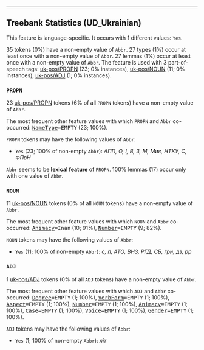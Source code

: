 

--------------------------------------------------------------------------------

## Treebank Statistics (UD_Ukrainian)

This feature is language-specific.
It occurs with 1 different values: `Yes`.

35 tokens (0%) have a non-empty value of `Abbr`.
27 types (1%) occur at least once with a non-empty value of `Abbr`.
27 lemmas (1%) occur at least once with a non-empty value of `Abbr`.
The feature is used with 3 part-of-speech tags: [uk-pos/PROPN]() (23; 0% instances), [uk-pos/NOUN]() (11; 0% instances), [uk-pos/ADJ]() (1; 0% instances).

### `PROPN`

23 [uk-pos/PROPN]() tokens (6% of all `PROPN` tokens) have a non-empty value of `Abbr`.

The most frequent other feature values with which `PROPN` and `Abbr` co-occurred: <tt><a href="NameType.html">NameType</a>=EMPTY</tt> (23; 100%).

`PROPN` tokens may have the following values of `Abbr`:

* `Yes` (23; 100% of non-empty `Abbr`): <em>АПП, О, І, В, З, М, Мик, НТКУ, С, ФПвН</em>

`Abbr` seems to be **lexical feature** of `PROPN`. 100% lemmas (17) occur only with one value of `Abbr`.

### `NOUN`

11 [uk-pos/NOUN]() tokens (0% of all `NOUN` tokens) have a non-empty value of `Abbr`.

The most frequent other feature values with which `NOUN` and `Abbr` co-occurred: <tt><a href="Animacy.html">Animacy</a>=Inan</tt> (10; 91%), <tt><a href="Number.html">Number</a>=EMPTY</tt> (9; 82%).

`NOUN` tokens may have the following values of `Abbr`:

* `Yes` (11; 100% of non-empty `Abbr`): <em>с, п, АТО, ВНЗ, РГД, СБ, грн, дз, рр</em>

### `ADJ`

1 [uk-pos/ADJ]() tokens (0% of all `ADJ` tokens) have a non-empty value of `Abbr`.

The most frequent other feature values with which `ADJ` and `Abbr` co-occurred: <tt><a href="Degree.html">Degree</a>=EMPTY</tt> (1; 100%), <tt><a href="VerbForm.html">VerbForm</a>=EMPTY</tt> (1; 100%), <tt><a href="Aspect.html">Aspect</a>=EMPTY</tt> (1; 100%), <tt><a href="Number.html">Number</a>=EMPTY</tt> (1; 100%), <tt><a href="Animacy.html">Animacy</a>=EMPTY</tt> (1; 100%), <tt><a href="Case.html">Case</a>=EMPTY</tt> (1; 100%), <tt><a href="Voice.html">Voice</a>=EMPTY</tt> (1; 100%), <tt><a href="Gender.html">Gender</a>=EMPTY</tt> (1; 100%).

`ADJ` tokens may have the following values of `Abbr`:

* `Yes` (1; 100% of non-empty `Abbr`): <em>літ</em>

